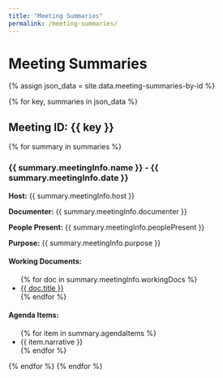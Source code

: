 ```yaml
---
title: "Meeting Summaries"
permalink: /meeting-summaries/
---
```


<h1>Meeting Summaries</h1>

{% assign json_data = site.data.meeting-summaries-by-id %}

{% for key, summaries in json_data %}
  <h2>Meeting ID: {{ key }}</h2>
  {% for summary in summaries %}
    <h3>{{ summary.meetingInfo.name }} - {{ summary.meetingInfo.date }}</h3>
    <p><strong>Host:</strong> {{ summary.meetingInfo.host }}</p>
    <p><strong>Documenter:</strong> {{ summary.meetingInfo.documenter }}</p>
    <p><strong>People Present:</strong> {{ summary.meetingInfo.peoplePresent }}</p>
    <p><strong>Purpose:</strong> {{ summary.meetingInfo.purpose }}</p>
    <h4>Working Documents:</h4>
    <ul>
      {% for doc in summary.meetingInfo.workingDocs %}
        <li><a href="{{ doc.link }}">{{ doc.title }}</a></li>
      {% endfor %}
    </ul>
    <h4>Agenda Items:</h4>
    <ul>
      {% for item in summary.agendaItems %}
        <li>{{ item.narrative }}</li>
      {% endfor %}
    </ul>
  {% endfor %}
{% endfor %}
